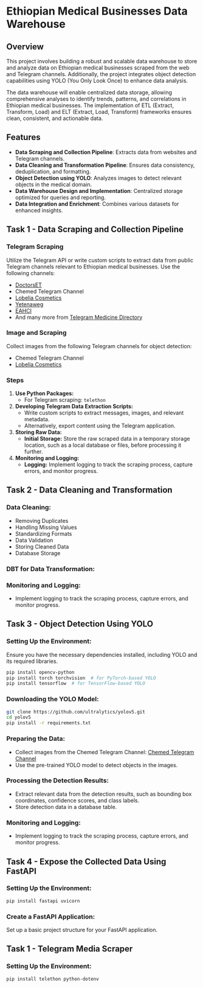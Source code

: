 # Ethiopian Medical Businesses Data Warehouse

## Overview
This project involves building a robust and scalable data warehouse to store and analyze data on Ethiopian medical businesses scraped from the web and Telegram channels. Additionally, the project integrates object detection capabilities using YOLO (You Only Look Once) to enhance data analysis. 

The data warehouse will enable centralized data storage, allowing comprehensive analyses to identify trends, patterns, and correlations in Ethiopian medical businesses. The implementation of ETL (Extract, Transform, Load) and ELT (Extract, Load, Transform) frameworks ensures clean, consistent, and actionable data.

## Features
- **Data Scraping and Collection Pipeline**: Extracts data from websites and Telegram channels.
- **Data Cleaning and Transformation Pipeline**: Ensures data consistency, deduplication, and formatting.
- **Object Detection using YOLO**: Analyzes images to detect relevant objects in the medical domain.
- **Data Warehouse Design and Implementation**: Centralized storage optimized for queries and reporting.
- **Data Integration and Enrichment**: Combines various datasets for enhanced insights.

## Task 1 - Data Scraping and Collection Pipeline
### Telegram Scraping
Utilize the Telegram API or write custom scripts to extract data from public Telegram channels relevant to Ethiopian medical businesses. Use the following channels:
- [DoctorsET](https://t.me/DoctorsET)
- Chemed Telegram Channel
- [Lobelia Cosmetics](https://t.me/lobelia4cosmetics)
- [Yetenaweg](https://t.me/yetenaweg)
- [EAHCI](https://t.me/EAHCI)
- And many more from [Telegram Medicine Directory](https://et.tgstat.com/medicine)

### Image and Scraping
Collect images from the following Telegram channels for object detection:
- Chemed Telegram Channel
- [Lobelia Cosmetics](https://t.me/lobelia4cosmetics)

### Steps
1. **Use Python Packages:**
   - For Telegram scraping: `telethon`
2. **Developing Telegram Data Extraction Scripts:**
   - Write custom scripts to extract messages, images, and relevant metadata.
   - Alternatively, export content using the Telegram application.
3. **Storing Raw Data:**
   - **Initial Storage:** Store the raw scraped data in a temporary storage location, such as a local database or files, before processing it further.
4. **Monitoring and Logging:**
   - **Logging:** Implement logging to track the scraping process, capture errors, and monitor progress.

## Task 2 - Data Cleaning and Transformation

### Data Cleaning:
- Removing Duplicates
- Handling Missing Values
- Standardizing Formats
- Data Validation
- Storing Cleaned Data
- Database Storage

### DBT for Data Transformation:

### Monitoring and Logging:
- Implement logging to track the scraping process, capture errors, and monitor progress.

## Task 3 - Object Detection Using YOLO

### Setting Up the Environment:
Ensure you have the necessary dependencies installed, including YOLO and its required libraries.
```bash
pip install opencv-python
pip install torch torchvision  # for PyTorch-based YOLO
pip install tensorflow  # for TensorFlow-based YOLO
```

### Downloading the YOLO Model:
```bash
git clone https://github.com/ultralytics/yolov5.git
cd yolov5
pip install -r requirements.txt
```

### Preparing the Data:
- Collect images from the Chemed Telegram Channel: [Chemed Telegram Channel](https://t.me/lobelia4cosmetics)
- Use the pre-trained YOLO model to detect objects in the images.

### Processing the Detection Results:
- Extract relevant data from the detection results, such as bounding box coordinates, confidence scores, and class labels.
- Store detection data in a database table.

### Monitoring and Logging:
- Implement logging to track the scraping process, capture errors, and monitor progress.

## Task 4 - Expose the Collected Data Using FastAPI

### Setting Up the Environment:
```bash
pip install fastapi uvicorn
```

### Create a FastAPI Application:
Set up a basic project structure for your FastAPI application.

## Task 1 - Telegram Media Scraper

### Setting Up the Environment:
```bash
pip install telethon python-dotenv
```

